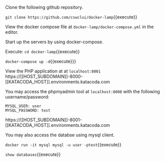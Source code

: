 
Clone the following github repository.

`git clone https://github.com/cswclui/docker-lamp`{{execute}}


View the docker compose file at `docker-lamp/docker-compose.yml` in the editor.

Start up the servers by using docker-compose.

Execute:
`cd docker-lamp`{{execute}}

`docker-compose up -d`{{execute}}}


View the PHP application at at `localhost:8001`
https://[[HOST_SUBDOMAIN]]-8000-[[KATACODA_HOST]].environments.katacoda.com


You may access the phpmyadmin tool at `localhost:8008` with the following username/password:

```
MYSQL_USER: user
MYSQL_PASSWORD: test
```
https://[[HOST_SUBDOMAIN]]-8001-[[KATACODA_HOST]].environments.katacoda.com


You may also access the databse using mysql client.

`docker run -it mysql mysql -u user -ptest`{{execute}}

`show databases`{{execute}}



